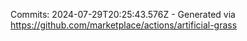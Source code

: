 Commits: 2024-07-29T20:25:43.576Z - Generated via https://github.com/marketplace/actions/artificial-grass
<br>
